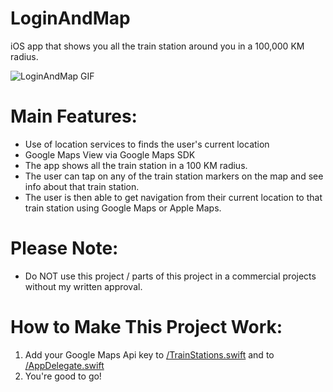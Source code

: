 # LoginAndMap
iOS app that shows you all the train station around you in a 100,000 KM radius.

![LoginAndMap GIF](https://raw.githubusercontent.com/5haw4/LoginAndMap/master/LoginAndMap.gif)

# Main Features:
- Use of location services to finds the user's current location
- Google Maps View via Google Maps SDK
- The app shows all the train station in a 100 KM radius.
- The user can tap on any of the train station markers on the map and see info about that train station.
- The user is then able to get navigation from their current location to that train station using Google Maps or Apple Maps.
 
# Please Note:
- Do NOT use this project / parts of this project in a commercial projects without my written approval.

# How to Make This Project Work:
1. Add your Google Maps Api key to [/TrainStations.swift](https://github.com/5haw4/LoginAndMap/blob/master/LoginAndMap/LoginAndMap/TrainStations.swift) and to [/AppDelegate.swift](https://github.com/5haw4/LoginAndMap/blob/master/LoginAndMap/LoginAndMap/AppDelegate.swift)
2. You're good to go!
